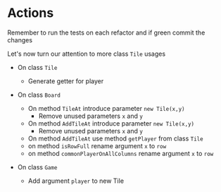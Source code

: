 # Actions

Remember to run the tests on each refactor and if green commit the changes

Let's now turn our attention to more class `Tile` usages

- On class `Tile`

    - Generate getter for player

- On class `Board`

    - On method `TileAt` introduce parameter `new Tile(x,y)`
        - Remove unused parameters `x` and `y`
    - On method `AddTileAt` introduce parameter `new Tile(x,y)`
        - Remove unused parameters `x` and `y`
    - On method `AddTileAt` use method `getPlayer` from class `Tile`
    - on method `isRowFull` rename argument `x` to `row`
    - on method `commonPlayerOnAllColumns` rename argument `x` to `row`

- On class `Game`
    - Add argument `player` to new Tile
